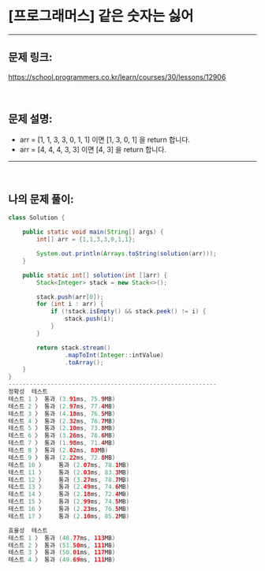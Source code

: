 # [프로그래머스] 같은 숫자는 싫어

---

## 문제 링크:

https://school.programmers.co.kr/learn/courses/30/lessons/12906

<br>

## 문제 설명:

- arr = [1, 1, 3, 3, 0, 1, 1] 이면 [1, 3, 0, 1] 을 return 합니다.
- arr = [4, 4, 4, 3, 3] 이면 [4, 3] 을 return 합니다.

---

<br>

## 나의 문제 풀이:

```java
class Solution {

    public static void main(String[] args) {
        int[] arr = {1,1,3,3,0,1,1};

        System.out.println(Arrays.toString(solution(arr)));
    }

    public static int[] solution(int []arr) {
        Stack<Integer> stack = new Stack<>();

        stack.push(arr[0]);
        for (int i : arr) {
            if (!stack.isEmpty() && stack.peek() != i) {
                stack.push(i);
            }
        }

        return stack.stream()
                .mapToInt(Integer::intValue)
                .toArray();
    }
}
-----------------------------------------------------------
정확성  테스트
테스트 1 〉	통과 (3.91ms, 75.9MB)
테스트 2 〉	통과 (2.97ms, 77.4MB)
테스트 3 〉	통과 (4.18ms, 76.5MB)
테스트 4 〉	통과 (2.32ms, 76.7MB)
테스트 5 〉	통과 (2.10ms, 73.8MB)
테스트 6 〉	통과 (3.26ms, 78.6MB)
테스트 7 〉	통과 (1.98ms, 71.4MB)
테스트 8 〉	통과 (2.02ms, 83MB)
테스트 9 〉	통과 (2.22ms, 72.8MB)
테스트 10 〉	통과 (2.07ms, 78.1MB)
테스트 11 〉	통과 (2.03ms, 83.3MB)
테스트 12 〉	통과 (3.27ms, 78.7MB)
테스트 13 〉	통과 (2.49ms, 74.6MB)
테스트 14 〉	통과 (2.18ms, 72.4MB)
테스트 15 〉	통과 (2.99ms, 74.5MB)
테스트 16 〉	통과 (2.23ms, 76.5MB)
테스트 17 〉	통과 (2.10ms, 85.2MB)

효율성  테스트
테스트 1 〉	통과 (48.77ms, 113MB)
테스트 2 〉	통과 (51.50ms, 111MB)
테스트 3 〉	통과 (50.01ms, 117MB)
테스트 4 〉	통과 (49.69ms, 111MB)
```
